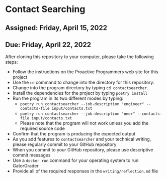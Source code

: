 # Contact Searching

## Assigned: Friday, April 15, 2022
## Due: Friday, April 22, 2022

After cloning this repository to your computer, please take the following steps:

- Follow the instructions on the Proactive Programmers web site for this project
- Use the `cd` command to change into the directory for this repository.
- Change into the program directory by typing `cd contactsearcher`.
- Install the dependencies for the project by typing `poetry install`
- Run the program in its two different modes by typing:
  - `poetry run contactsearcher --job-description "engineer" --contacts-file input/contacts.txt`
  - `poetry run contactsearcher --job-description "neer" --contacts-file input/contacts.txt`
  - Please note that the program will not work unless you add the required source code
- Confirm that the program is producing the expected output
- As you add features to `contactsearcher` and your technical writing, please regularly commit to your GitHub repository
- When you commit to your GitHub repository, please use descriptive commit messages
- Use a `docker run` command for your operating system to run GatorGrader
- Provide all of the required responses in the `writing/reflection.md` file
